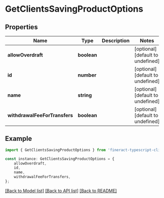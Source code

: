 # GetClientsSavingProductOptions


## Properties

Name | Type | Description | Notes
------------ | ------------- | ------------- | -------------
**allowOverdraft** | **boolean** |  | [optional] [default to undefined]
**id** | **number** |  | [optional] [default to undefined]
**name** | **string** |  | [optional] [default to undefined]
**withdrawalFeeForTransfers** | **boolean** |  | [optional] [default to undefined]

## Example

```typescript
import { GetClientsSavingProductOptions } from 'fineract-typescript-client';

const instance: GetClientsSavingProductOptions = {
    allowOverdraft,
    id,
    name,
    withdrawalFeeForTransfers,
};
```

[[Back to Model list]](../README.md#documentation-for-models) [[Back to API list]](../README.md#documentation-for-api-endpoints) [[Back to README]](../README.md)

